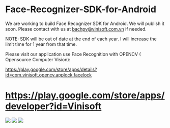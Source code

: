 Face-Recognizer-SDK-for-Android
===============================

We are working to build Face Recognizer SDK for Android. We will publish it soon.
Please contact with us at bachpv@vinisoft.com.vn if needed. 

NOTE: SDK will be out of date at the end of each year. I will increase the limit time for 1 year from that time.

Please visit our application use Face Recognition with OPENCV ( Opensource Computer Vision):

https://play.google.com/store/apps/details?id=com.vinisoft.opencv.applock.facelock

https://play.google.com/store/apps/developer?id=Vinisoft
===============================

![](https://github.com/Vinisoft/Face-Recognizer-SDK-for-Android/blob/master/train.png)
![](https://github.com/Vinisoft/Face-Recognizer-SDK-for-Android/blob/master/test.png)
![](https://github.com/Vinisoft/Face-Recognizer-SDK-for-Android/blob/master/setting.png)
